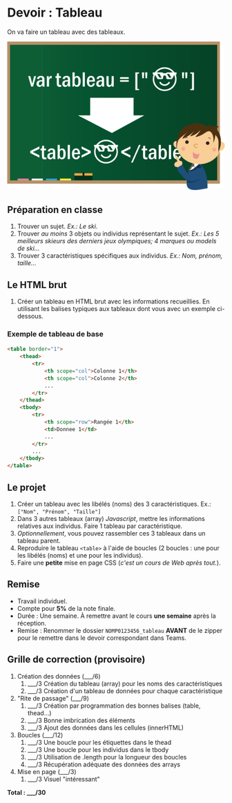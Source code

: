 # Devoir : Tableau

On va faire un tableau avec des tableaux.

![Présentation](_assets/tableau.svg)

## Préparation en classe

1. Trouver un sujet. _Ex.: Le ski._
2. Trouver _au moins_ 3 objets ou individus représentant le sujet. _Ex.: Les 5 meilleurs skieurs des derniers jeux olympiques; 4 marques ou models de ski..._
3. Trouver 3 caractéristiques spécifiques aux individus. _Ex.: Nom, prénom, taille..._

## Le HTML brut

1. Créer un tableau en HTML brut avec les informations recueillies. En utilisant les balises typiques aux tableaux dont vous avec un exemple ci-dessous.

### Exemple de tableau de base

```html
<table border="1">
    <thead>
        <tr>
            <th scope="col">Colonne 1</th>
            <th scope="col">Colonne 2</th>
            ...
        </tr>
    </thead>
    <tbody>
        <tr>
            <th scope="row">Rangée 1</th>
            <td>Donnee 1</td>
            ...
        </tr>
        ...
    </tbody>
</table>
```

## Le projet

1. Créer un tableau avec les libélés (noms) des 3 caractéristiques. Ex.: `["Nom", "Prénom", "Taille"]`
2. Dans 3 autres tableaux (array) _Javascript_, mettre les informations relatives aux individus.  Faire 1 tableau par caractéristique.
3. _Optionnellement_, vous pouvez rassembler ces 3 tableaux dans un tableau parent.
4. Reproduire le tableau `<table>` à l'aide de boucles (2 boucles : une pour les libélés (noms) et une pour les individus).
5. Faire une **petite** mise en page CSS (_c'est un cours de Web après tout._).

## Remise

- Travail individuel.
- Compte pour **5%** de la note finale.
- Durée : Une semaine. À remettre avant le cours **une semaine** après la réception.
- Remise : Renommer le dossier `NOMP0123456_tableau` **AVANT** de le zipper pour le remettre dans le devoir correspondant dans Teams.

## Grille de correction (provisoire)

1. Création des données (___/6)
    1. ___/3 Création du tableau (array) pour les noms des caractéristiques
    2. ___/3 Création d'un tableau de données pour chaque caractéristique
2. "Rite de passage" (___/9)
    1. ___/3 Création par programmation des bonnes balises (table, thead...)
    2. ___/3 Bonne imbrication des éléments
    3. ___/3 Ajout des données dans les cellules (innerHTML)
3. Boucles (___/12)
    1. ___/3 Une boucle pour les étiquettes dans le thead
    2. ___/3 Une boucle pour les individus dans le tbody
    3. ___/3 Utilisation de .length pour la longueur des boucles
    4. ___/3 Récupération adéquate des données des arrays
4. Mise en page (___/3)
   1. ___/3 Visuel "intéressant"

**Total : ___/30**